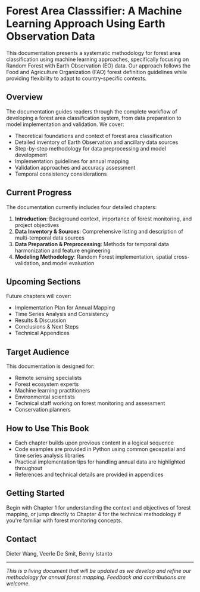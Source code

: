 # Forest Area Classsifier: A Machine Learning Approach Using Earth Observation Data

This documentation presents a systematic methodology for forest area classification using machine learning approaches, specifically focusing on Random Forest with Earth Observation (EO) data. Our approach follows the Food and Agriculture Organization (FAO) forest definition guidelines while providing flexibility to adapt to country-specific contexts.

## Overview

The documentation guides readers through the complete workflow of developing a forest area classification system, from data preparation to model implementation and validation. We cover:

- Theoretical foundations and context of forest area classification
- Detailed inventory of Earth Observation and ancillary data sources
- Step-by-step methodology for data preprocessing and model development
- Implementation guidelines for annual mapping
- Validation approaches and accuracy assessment
- Temporal consistency considerations

## Current Progress

The documentation currently includes four detailed chapters:

1. **Introduction**: Background context, importance of forest monitoring, and project objectives
2. **Data Inventory & Sources**: Comprehensive listing and description of multi-temporal data sources
3. **Data Preparation & Preprocessing**: Methods for temporal data harmonization and feature engineering
4. **Modeling Methodology**: Random Forest implementation, spatial cross-validation, and model evaluation

## Upcoming Sections

Future chapters will cover:
- Implementation Plan for Annual Mapping
- Time Series Analysis and Consistency
- Results & Discussion
- Conclusions & Next Steps
- Technical Appendices

## Target Audience

This documentation is designed for:
- Remote sensing specialists
- Forest ecosystem experts
- Machine learning practitioners
- Environmental scientists
- Technical staff working on forest monitoring and assessment
- Conservation planners

## How to Use This Book

- Each chapter builds upon previous content in a logical sequence
- Code examples are provided in Python using common geospatial and time series analysis libraries
- Practical implementation tips for handling annual data are highlighted throughout
- References and technical details are provided in appendices

## Getting Started

Begin with Chapter 1 for understanding the context and objectives of forest mapping, or jump directly to Chapter 4 for the technical methodology if you're familiar with forest monitoring concepts.

## Contact

Dieter Wang, Veerle De Smit, Benny Istanto

---

*This is a living document that will be updated as we develop and refine our methodology for annual forest mapping. Feedback and contributions are welcome.*